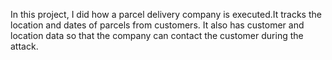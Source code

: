 In this project, I did how a parcel delivery company is executed.It tracks the location and dates of parcels from customers. It also has customer and location data so that the company can contact the customer during the attack.
